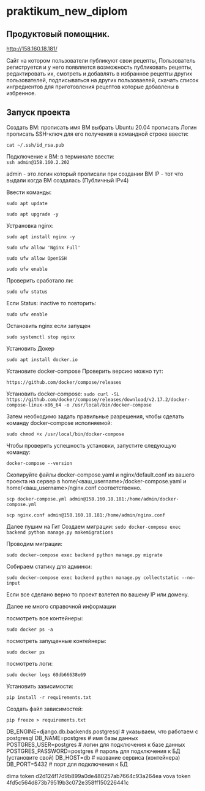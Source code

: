 # praktikum_new_diplom
## Продуктовый помощник.
http://158.160.18.181/

Сайт на котором пользователи публикуют свои рецепты, 
Пользователь региструется и у него появляется возможность публиковать
рецепты, редактировать их, смотреть и добавлять в избранное рецепты 
других пользователей, подписываться на других пользоваелей,
скачать список ингредиентов для приготовления рецептов которые
добавлены в избренное.

## Запуск проекта

Создать ВМ:
прописать имя ВМ
выбрать Ubuntu 20.04
прописать Логин
прописать SSH-ключ  для его получения 
в командной строке ввести:

```cat ~/.ssh/id_rsa.pub```

Подключение к ВМ:
в терминале ввести:  
```ssh admin@158.160.2.202```

admin - это логин который прописали при создании ВМ
IP - тот что выдали когда ВМ создалась (Публичный IPv4)

Ввести команды:

```sudo apt update```

```sudo apt upgrade -y```


Устрановка nginx:

```sudo apt install nginx -y``` 

```sudo ufw allow 'Nginx Full'```

```sudo ufw allow OpenSSH```

```sudo ufw enable```

Проверить сработало ли:

```sudo ufw status```

Если Status: inactive то повторить: 

```sudo ufw enable```

Остановить nginx если запущен

```sudo systemctl stop nginx```

Установить Докер

```sudo apt install docker.io``` 

Установите docker-compose
Проверить версию можно тут:

```https://github.com/docker/compose/releases```

Установить docker-compose:
```sudo curl -SL https://github.com/docker/compose/releases/download/v2.17.2/docker-compose-linux-x86_64 -o /usr/local/bin/docker-compose```

Затем необходимо задать правильные разрешения, чтобы сделать команду docker-compose исполняемой:

```sudo chmod +x /usr/local/bin/docker-compose```

Чтобы проверить успешность установки, запустите следующую команду:

```docker-compose --version```

Скопируйте файлы docker-compose.yaml и nginx/default.conf
из вашего проекта на сервер в home/<ваш_username>/docker-compose.yaml 
и home/<ваш_username>/nginx.conf соответственно.

```scp docker-compose.yml admin@158.160.18.181:/home/admin/docker-compose.yml```

```scp nginx.conf admin@158.160.18.181:/home/admin/nginx.conf```

Далее пушим на Гит
Создаем миграции:
```sudo docker-compose exec backend python manage.py makemigrations```

Проводим миграции:

```sudo docker-compose exec backend python manage.py migrate```

Собираем статику для админки:

```sudo docker-compose exec backend python manage.py collectstatic --no-input```

Если все сделано верно то проект взлетел по вашему IP или домену.

Далее не много справочной информации

посмотреть все контейнеры:

```sudo docker ps -a```

посмотреть запущенные контейнеры:

```sudo docker ps```

посмотреть логи:

```sudo docker logs 69db66638e69```


Установить зависимости:

```pip install -r requirements.txt``` 

Создать файл зависимостей:

```pip freeze > requirements.txt```


DB_ENGINE=django.db.backends.postgresql # указываем, что работаем с postgresql
DB_NAME=postgres # имя базы данных
POSTGRES_USER=postgres # логин для подключения к базе данных
POSTGRES_PASSWORD=postgres # пароль для подключения к БД (установите свой)
DB_HOST=db # название сервиса (контейнера)
DB_PORT=5432 # порт для подключения к БД 


dima token d2d124f17d9b899a0de480257ab7664c93a264ea
vova token 4fd5c564d873b79519b3c072e358ff150226441c

